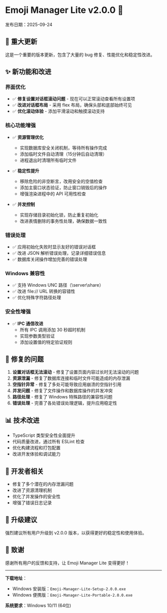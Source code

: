 # Emoji Manager Lite v2.0.0 🎉

发布日期：2025-09-24

## 🚀 重大更新

这是一个重要的版本更新，包含了大量的 bug 修复、性能优化和稳定性改进。

## ✨ 新功能和改进

### 界面优化
- ✅ **修复设置对话框滚动问题** - 现在可以正常滚动查看所有设置项
- ✅ **改进对话框布局** - 采用 flex 布局，确保头部和底部始终可见
- ✅ **优化滚动体验** - 添加平滑滚动和触摸滚动支持

### 核心功能增强
- ✅ **资源管理优化**
  - 实现数据库安全关闭机制，等待所有操作完成
  - 添加临时文件自动清理（15分钟后自动清理）
  - 进程退出时清理所有临时文件

- ✅ **稳定性提升**
  - 移除危险的非空断言，改用安全的空值检查
  - 添加主窗口状态验证，防止窗口销毁后的操作
  - 增强渲染进程中的 API 可用性检查

- ✅ **并发控制**
  - 实现存储目录初始化锁，防止重复初始化
  - 改进表情删除的事务性处理，确保数据一致性

### 错误处理
- ✅ 应用初始化失败时显示友好的错误对话框
- ✅ 改进 JSON 解析错误处理，记录详细错误信息
- ✅ 数据库关闭操作增加完善的错误处理

### Windows 兼容性
- ✅ 支持 Windows UNC 路径（\\server\share）
- ✅ 改进 file:// URL 转换的容错性
- ✅ 优化特殊字符路径处理

### 安全性增强
- ✅ **IPC 通信改进**
  - 所有 IPC 调用添加 30 秒超时机制
  - 实现参数类型验证
  - 添加设置值的特定验证规则

## 🐛 修复的问题

1. **设置对话框无法滚动** - 修复了设置页面内容过长时无法滚动的问题
2. **资源泄漏** - 修复了数据库连接和临时文件可能造成的内存泄漏
3. **空指针异常** - 修复了多处可能导致应用崩溃的空指针引用
4. **并发问题** - 修复了文件操作和数据库操作的并发冲突
5. **路径处理** - 修复了 Windows 特殊路径的兼容性问题
6. **错误处理** - 完善了各处错误处理逻辑，提升应用稳定性

## 📊 技术改进

- TypeScript 类型安全性全面提升
- 代码质量改进，通过所有 ESLint 检查
- 优化构建流程和打包配置
- 改进开发体验和调试能力

## 🔧 开发者相关

- 修复了多个潜在的内存泄漏问题
- 改进了资源清理机制
- 优化了并发操作的安全性
- 增强了错误日志记录

## 📝 升级建议

强烈建议所有用户升级到 v2.0.0 版本，以获得更好的稳定性和使用体验。

## 💖 致谢

感谢所有用户的反馈和支持，让 Emoji Manager Lite 变得更好！

---

**下载地址**：
- Windows 安装版：`Emoji-Manager-Lite-Setup-2.0.0.exe`
- Windows 便携版：`Emoji-Manager-Lite-Portable-2.0.0.exe`

**系统要求**：Windows 10/11 (64位)